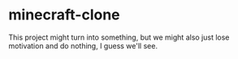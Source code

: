 # minecraft-clone

This project might turn into something, but we might also just lose motivation and do nothing, I guess we'll see.